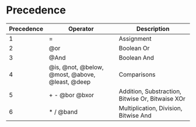 # Precedence

| Precedence | Operator                                        | Description                                      |
| ---------- | ----------------------------------------------- | ------------------------------------------------ |
| 1          | =                                               | Assignment                                       |
| 2          | @or                                             | Boolean Or                                       |
| 3          | @And                                            | Boolean And                                      |
| 4          | @is, @not, @below, @most, @above, @least, @deep | Comparisons                                      |
| 5          | + - @bor @bxor                                  | Addition, Substraction, Bitwise Or, Bitwaise XOr |
| 6          | \* / @band                                      | Multiplication, Division, Bitwise And            |
